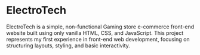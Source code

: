 # ElectroTech
ElectroTech is a simple, non-functional Gaming store e-commerce front-end website built using only vanilla HTML, CSS, and JavaScript. This project represents my first experience in front-end web development, focusing on structuring layouts, styling, and basic interactivity.
